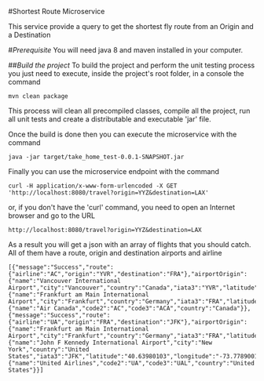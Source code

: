 #Shortest Route Microservice

This service provide a query to get the shortest fly route from an Origin and a Destination

#_Prerequisite_
You will need java 8 and maven installed in your computer.

##_Build the project_
To build the project and perform the unit testing process you just need to execute, inside the project's root folder,  in a console the command
```
mvn clean package
```
This process will clean all precompiled classes, compile all the project, run all unit tests and create a distributable and executable 'jar' file.

Once the build is done then you can execute the microservice with the command

```
java -jar target/take_home_test-0.0.1-SNAPSHOT.jar
```
Finally you can use the microservice endpoint with the command

```
curl -H application/x-www-form-urlencoded -X GET 'http://localhost:8080/travel?origin=YYZ&destination=LAX'
```
or, if you don't have the 'curl' command, you need to open an Internet browser and go to the URL
```
http://localhost:8080/travel?origin=YYZ&destination=LAX
```
As a result you will get a json with an array of flights that you should catch.  All of them have a route, origin and destination airports and airline
```
[{"message":"Success","route":{"airline":"AC","origin":"YVR","destination":"FRA"},"airportOrigin":{"name":"Vancouver International Airport","city":"Vancouver","country":"Canada","iata3":"YVR","latitude":"49.19390106","longitude":"-123.1839981"},"airportDestination":{"name":"Frankfurt am Main International Airport","city":"Frankfurt","country":"Germany","iata3":"FRA","latitude":"50.0333333","longitude":"8.5705556"},"airline":{"name":"Air Canada","code2":"AC","code3":"ACA","country":"Canada"}},{"message":"Success","route":{"airline":"UA","origin":"FRA","destination":"JFK"},"airportOrigin":{"name":"Frankfurt am Main International Airport","city":"Frankfurt","country":"Germany","iata3":"FRA","latitude":"50.0333333","longitude":"8.5705556"},"airportDestination":{"name":"John F Kennedy International Airport","city":"New York","country":"United States","iata3":"JFK","latitude":"40.63980103","longitude":"-73.77890015"},"airline":{"name":"United Airlines","code2":"UA","code3":"UAL","country":"United States"}}]
```
